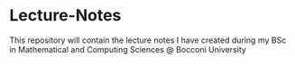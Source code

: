 # Lecture-Notes
This repository will contain the lecture notes I have created during my BSc in Mathematical and Computing Sciences @ Bocconi University
